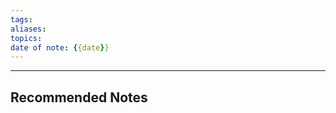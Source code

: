 ```yaml
---
tags: 
aliases: 
topics: 
date of note: {{date}}
---
```











-----------
##  Recommended Notes
